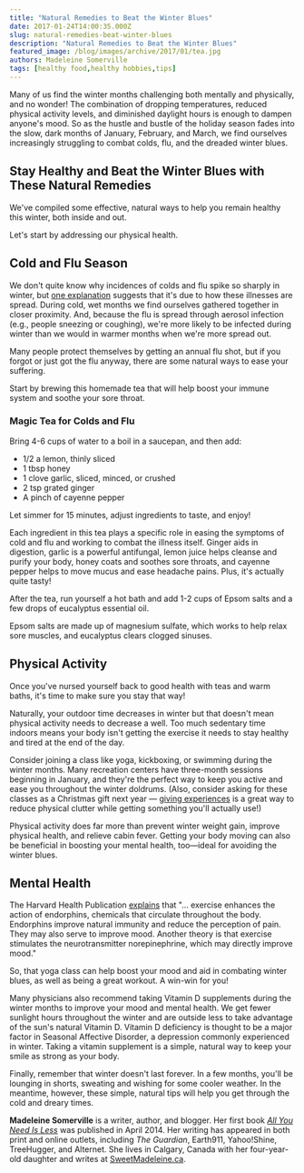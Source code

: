 ```yaml
---
title: "Natural Remedies to Beat the Winter Blues"
date: 2017-01-24T14:00:35.000Z
slug: natural-remedies-beat-winter-blues
description: "Natural Remedies to Beat the Winter Blues"
featured_image: /blog/images/archive/2017/01/tea.jpg
authors: Madeleine Somerville
tags: [healthy food,healthy hobbies,tips]
---
```


Many of us find the winter months challenging both mentally and physically, and no wonder! The combination of dropping temperatures, reduced physical activity levels, and diminished daylight hours is enough to dampen anyone's mood. So as the hustle and bustle of the holiday season fades into the slow, dark months of January, February, and March, we find ourselves increasingly struggling to combat colds, flu, and the dreaded winter blues.

## Stay Healthy and Beat the Winter Blues with These Natural Remedies

We've compiled some effective, natural ways to help you remain healthy this winter, both inside and out.

Let's start by addressing our physical health.

## **Cold and Flu Season**

We don't quite know why incidences of colds and flu spike so sharply in winter, but [one explanation](https://www.scientificamerican.com/article/why-do-we-get-the-flu-mos/) suggests that it's due to how these illnesses are spread. During cold, wet months we find ourselves gathered together in closer proximity. And, because the flu is spread through aerosol infection (e.g., people sneezing or coughing), we're more likely to be infected during winter than we would in warmer months when we're more spread out.

Many people protect themselves by getting an annual flu shot, but if you forgot or just got the flu anyway, there are some natural ways to ease your suffering.

Start by brewing this homemade tea that will help boost your immune system and soothe your sore throat.

### Magic Tea for Colds and Flu

Bring 4-6 cups of water to a boil in a saucepan, and then add:

* 1/2 a lemon, thinly sliced
* 1 tbsp honey
* 1 clove garlic, sliced, minced, or crushed
* 2 tsp grated ginger
* A pinch of cayenne pepper

Let simmer for 15 minutes, adjust ingredients to taste, and enjoy!

Each ingredient in this tea plays a specific role in easing the symptoms of cold and flu and working to combat the illness itself. Ginger aids in digestion, garlic is a powerful antifungal, lemon juice helps cleanse and purify your body, honey coats and soothes sore throats, and cayenne pepper helps to move mucus and ease headache pains. Plus, it's actually quite tasty!

After the tea, run yourself a hot bath and add 1-2 cups of Epsom salts and a few drops of eucalyptus essential oil.

Epsom salts are made up of magnesium sulfate, which works to help relax sore muscles, and eucalyptus clears clogged sinuses.

## **Physical Activity**

Once you've nursed yourself back to good health with teas and warm baths, it's time to make sure you stay that way!

Naturally, your outdoor time decreases in winter but that doesn't mean physical activity needs to decrease a well. Too much sedentary time indoors means your body isn't getting the exercise it needs to stay healthy and tired at the end of the day.

Consider joining a class like yoga, kickboxing, or swimming during the winter months. Many recreation centers have three-month sessions beginning in January, and they're the perfect way to keep you active and ease you throughout the winter doldrums. (Also, consider asking for these classes as a Christmas gift next year — [giving experiences](https://www.tomatoink.com/blog/posts/green-christmas.html) is a great way to reduce physical clutter while getting something you'll actually use!)

Physical activity does far more than prevent winter weight gain, improve physical health, and relieve cabin fever. Getting your body moving can also be beneficial in boosting your mental health, too—ideal for avoiding the winter blues.

## **Mental Health**

The Harvard Health Publication [explains](http://www.health.harvard.edu/mind-and-mood/exercise-and-depression-report-excerpt) that "… exercise enhances the action of endorphins, chemicals that circulate throughout the body. Endorphins improve natural immunity and reduce the perception of pain. They may also serve to improve mood. Another theory is that exercise stimulates the neurotransmitter norepinephrine, which may directly improve mood."

So, that yoga class can help boost your mood and aid in combating winter blues, as well as being a great workout. A win-win for you!

Many physicians also recommend taking Vitamin D supplements during the winter months to improve your mood and mental health. We get fewer sunlight hours throughout the winter and are outside less to take advantage of the sun's natural Vitamin D. Vitamin D deficiency is thought to be a major factor in Seasonal Affective Disorder, a depression commonly experienced in winter. Taking a vitamin supplement is a simple, natural way to keep your smile as strong as your body.

Finally, remember that winter doesn't last forever. In a few months, you'll be lounging in shorts, sweating and wishing for some cooler weather. In the meantime, however, these simple, natural tips will help you get through the cold and dreary times.

**Madeleine Somerville** is a writer, author, and blogger. Her first book _[All You Need Is Less](https://www.amazon.com/All-You-Need-Less-Eco-friendly/dp/1936740796/ref=redir%5Fmobile%5Fdesktop?ie=UTF8&keywords=all%20you%20need%20is%20less&qid=1384833699&ref%5F=redir%5Fmdp%5Fmobile&ref%5F=sr%5F1%5F1&sr=8-1#featureBulletsAndDetailBullets%5Fsecondary%5Fview%5Fdiv%5F1420603307068)_ was published in April 2014\. Her writing has appeared in both print and online outlets, including _The Guardian_, Earth911, Yahoo!Shine, TreeHugger, and Alternet. She lives in Calgary, Canada with her four-year-old daughter and writes at [SweetMadeleine.ca](http://sweetmadeleine.ca/).